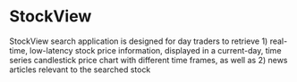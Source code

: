 # StockView

StockView search application is designed for day traders to retrieve 1) real-time, low-latency stock price information, displayed in a current-day, time series candlestick price chart with different time frames, as well as 2) news articles relevant to the searched stock
